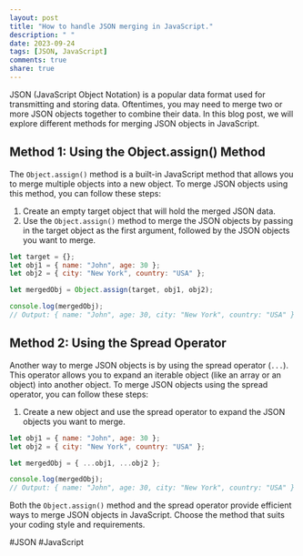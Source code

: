 ```yaml
---
layout: post
title: "How to handle JSON merging in JavaScript."
description: " "
date: 2023-09-24
tags: [JSON, JavaScript]
comments: true
share: true
---
```


JSON (JavaScript Object Notation) is a popular data format used for transmitting and storing data. Oftentimes, you may need to merge two or more JSON objects together to combine their data. In this blog post, we will explore different methods for merging JSON objects in JavaScript.

## Method 1: Using the Object.assign() Method

The `Object.assign()` method is a built-in JavaScript method that allows you to merge multiple objects into a new object. To merge JSON objects using this method, you can follow these steps:

1. Create an empty target object that will hold the merged JSON data.
2. Use the `Object.assign()` method to merge the JSON objects by passing in the target object as the first argument, followed by the JSON objects you want to merge.

```javascript
let target = {};
let obj1 = { name: "John", age: 30 };
let obj2 = { city: "New York", country: "USA" };

let mergedObj = Object.assign(target, obj1, obj2);

console.log(mergedObj);
// Output: { name: "John", age: 30, city: "New York", country: "USA" }
```

## Method 2: Using the Spread Operator

Another way to merge JSON objects is by using the spread operator (`...`). This operator allows you to expand an iterable object (like an array or an object) into another object. To merge JSON objects using the spread operator, you can follow these steps:

1. Create a new object and use the spread operator to expand the JSON objects you want to merge.

```javascript
let obj1 = { name: "John", age: 30 };
let obj2 = { city: "New York", country: "USA" };

let mergedObj = { ...obj1, ...obj2 };

console.log(mergedObj);
// Output: { name: "John", age: 30, city: "New York", country: "USA" }
```

Both the `Object.assign()` method and the spread operator provide efficient ways to merge JSON objects in JavaScript. Choose the method that suits your coding style and requirements.

#JSON #JavaScript